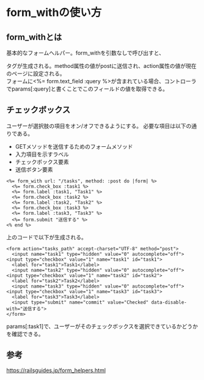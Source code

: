 # form_withの使い方

## form_withとは 
基本的なフォームヘルパー。form_withを引数なしで呼び出すと、<form>タグが生成される。method属性の値がpostに送信され、action属性の値が現在のページに設定される。  
フォームに<%= form.text_field :query %>が含まれている場合、コントローラでparams[:query]と書くことでこのフィールドの値を取得できる。  
## チェックボックス
ユーザーが選択肢の項目をオン/オフできるようにする。 必要な項目は以下の通りである。
- GETメソッドを送信するためのフォームメソッド
- 入力項目を示すラベル
- チェックボックス要素
- 送信ボタン要素
```
<%= form_with url: "/tasks", method: :post do |form| %>
  <%= form.check_box :task1 %>
  <%= form.label :task1, "Task1" %>
  <%= form.check_box :task2 %>
  <%= form.label :task2, "Task2" %>
  <%= form.check_box :task3 %>
  <%= form.label :task3, "Task3" %>
  <%= form.submit "送信する" %>
<% end %>
```

上のコードで以下が生成される。  
```
<form action="tasks_path" accept-charset="UTF-8" method="post">
  <input name="task1" type="hidden" value="0" autocomplete="off"><input type="checkbox" value="1" name="task1" id="task1">
  <label for="task1">Task1</label>
  <input name="task2" type="hidden" value="0" autocomplete="off"><input type="checkbox" value="1" name="task2" id="task2">
  <label for="task2">Task2</label>
  <input name="task3" type="hidden" value="0" autocomplete="off"><input type="checkbox" value="1" name="task3" id="task3">
  <label for="task3">Task3</label>
  <input type="submit" name="commit" value="Checked" data-disable-with="送信する">
</form>
```

params[:task1]で、ユーザーがそのチェックボックスを選択できているかどうかを確認できる。

## 参考
<a>https://railsguides.jp/form_helpers.html</a>


